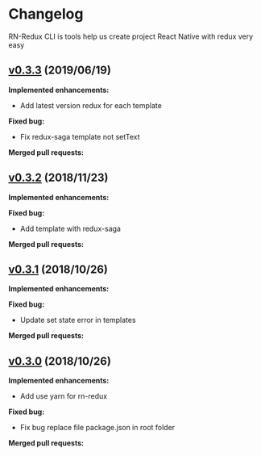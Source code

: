 # Changelog

RN-Redux CLI is tools help us create project React Native with redux very easy

## [v0.3.3](https://github.com/jundat95/rn-redux-cli/releases/tag/v0.3.3) (2019/06/19)

**Implemented enhancements:**

- Add latest version redux for each template

**Fixed bug:**

- Fix redux-saga template not setText


**Merged pull requests:**

## [v0.3.2](https://github.com/jundat95/rn-redux-cli/releases/tag/v0.3.2) (2018/11/23)

**Implemented enhancements:**


**Fixed bug:**

- Add template with redux-saga

**Merged pull requests:**


## [v0.3.1](https://github.com/jundat95/rn-redux-cli/releases/tag/v0.3.1) (2018/10/26)

**Implemented enhancements:**


**Fixed bug:**

- Update set state error in templates

**Merged pull requests:**


## [v0.3.0](https://github.com/jundat95/rn-redux-cli/releases/tag/v0.3.0) (2018/10/26)

**Implemented enhancements:**

- Add use yarn for rn-redux

**Fixed bug:**

- Fix bug replace file package.json in root folder

**Merged pull requests:**
